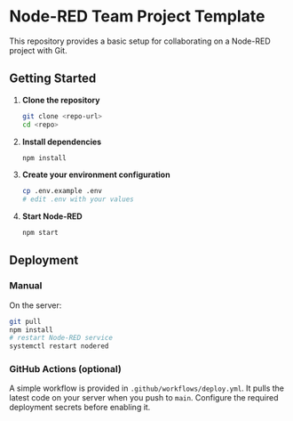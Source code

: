 # Node-RED Team Project Template

This repository provides a basic setup for collaborating on a Node-RED project with Git.

## Getting Started

1. **Clone the repository**
   ```bash
   git clone <repo-url>
   cd <repo>
   ```
2. **Install dependencies**
   ```bash
   npm install
   ```
3. **Create your environment configuration**
   ```bash
   cp .env.example .env
   # edit .env with your values
   ```
4. **Start Node-RED**
   ```bash
   npm start
   ```

## Deployment

### Manual

On the server:
```bash
git pull
npm install
# restart Node-RED service
systemctl restart nodered
```

### GitHub Actions (optional)

A simple workflow is provided in `.github/workflows/deploy.yml`. It pulls the latest code on your server when you push to `main`. Configure the required deployment secrets before enabling it.
